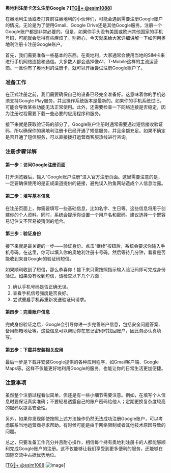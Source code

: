 **奥地利注册卡怎么注册Google？[[TG💪+ @esim1088](https://t.me/s/esim1088)]**

在奥地利生活或者打算前往奥地利的小伙伴们，可能会遇到需要注册Google账户的情况。无论是为了使用Gmail、Google Drive还是其他Google服务，注册一个Google账户都是非常必要的。但是，如果你手头没有美国或欧洲其他国家的手机号码，可能就会觉得有些麻烦了。别担心，今天就来给大家详细讲解一下如何用奥地利注册卡注册Google账户。

首先，我们需要准备一些基本的东西。在奥地利，大家通常会使用当地的SIM卡来进行手机网络连接和通信。大多数人都会选择像A1、T-Mobile这样的主流运营商。一旦你有了奥地利的注册卡，就可以开始尝试注册Google账户了。

### 准备工作

在正式注册之前，我们需要确保自己的设备已经完全准备好。这意味着你的手机必须支持Google Play服务，并且操作系统版本是最新的。如果你的手机系统过旧，可能会导致某些功能无法正常使用。此外，还需要检查一下网络连接是否稳定，因为注册过程需要下载一些必要的应用程序和服务。

接下来就是获取验证码的部分了。Google账户注册时通常需要通过短信接收验证码，所以确保你的奥地利注册卡已经开通了短信服务，并且余额充足。如果不确定是否开通了短信服务，可以直接拨打运营商客服热线进行咨询。

### 注册步骤详解

#### 第一步：访问Google注册页面

打开浏览器后，输入“Google账户注册”进入官方注册页面。这里需要注意的是，一定要确保使用的是正规渠道提供的链接，避免误入钓鱼网站造成个人信息泄露。

#### 第二步：填写基本信息

在注册页面上，你需要填写一些基础信息，比如名字、生日等。这些信息将用于创建你的个人资料。同时，系统会提示你设置一个用户名和密码。建议选择一个既容易记住又不容易被猜测的组合。

#### 第三步：验证身份

接下来就是最关键的一步——验证身份。点击“继续”按钮后，系统会要求你输入手机号码。在这里，你可以填入你的奥地利注册卡号码。然后等待几分钟，看看是否能收到来自Google的验证码短信。

如果顺利收到了短信，那么恭喜你！接下来只需按照指示输入验证码即可完成身份验证。如果没有收到短信，请检查以下几个方面：

1. 确认手机号码是否正确无误。
2. 查看手机信号强度是否良好。
3. 尝试重启手机再重新发送验证码请求。

#### 第四步：完善账户信息

完成身份验证之后，Google会引导你进一步完善账户信息，包括安全问题答案、备用邮箱地址等。这些信息可以帮助你在忘记密码时找回账户，因此务必认真填写。

#### 第五步：下载并安装相关应用

最后一步是下载并安装Google提供的各种应用程序，如Gmail客户端、Google Maps等。这样不仅能更好地利用Google的服务，也能让你的日常生活更加便捷。

### 注意事项

虽然整个注册过程看似简单，但还是有一些小细节需要注意。例如，在填写个人信息时要保证真实准确；不要轻易透露自己的账户密码给他人；定期更换复杂度较高的密码以提高安全性。

另外，如果你发现即使按照上述方法操作仍然无法成功注册Google账户，可以考虑联系当地运营商寻求帮助。有时候可能是由于网络限制或者其他技术原因导致的问题。

总之，只要准备工作充分并且耐心操作，相信每个持有奥地利注册卡的人都能够顺利完成Google账户的注册。这不仅能够让我们享受到更多便利的服务，还能够在国际交流中占据优势地位。

[[TG💪+ @esim1088](https://t.me/s/esim1088) ![Image](https://i.postimg.cc/4NQfJmqS/Snipaste-2025-05-13-00-14-12.png)]